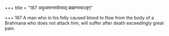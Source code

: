 +++
title = "167 अयुध्यमानस्योत्पाद्य ब्राह्मणस्याऽसृग्"

+++
167	A man who in his folly caused blood to flow from the body of a Brahmana who does not attack him, will suffer after death exceedingly great pain.